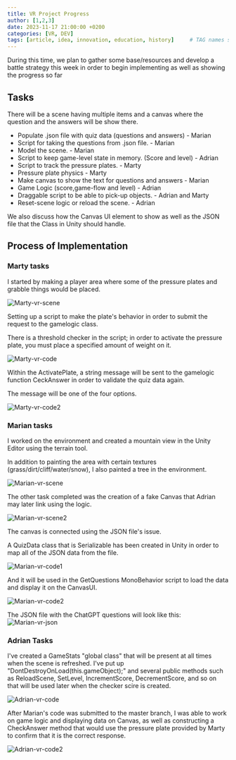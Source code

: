 ```yaml
---
title: VR Project Progress
author: [1,2,3]
date: 2023-11-17 21:00:00 +0200
categories: [VR, DEV]
tags: [article, idea, innovation, education, history]     # TAG names should always be lowercase
---
```


During this time, we plan to gather some base/resources and develop a battle strategy this week in order to begin implementing as well as showing the progress so far

## Tasks
There will be a scene having multiple items and a canvas where the question and the answers will be show there.
- Populate .json file with quiz data (questions and answers) - Marian
- Script for taking the questions from .json file. - Marian
- Model the scene. - Marian
- Script to keep game-level state in memory. (Score and level) - Adrian
- Script to track the pressure plates. - Marty
- Pressure plate physics - Marty
- Make canvas to show the text for questions and answers - Marian
- Game Logic (score,game-flow and level) - Adrian
- Draggable script to be able to pick-up objects. - Adrian and Marty
- Reset-scene logic or reload the scene. - Adrian

We also discuss how the Canvas UI element to show as well as the JSON file that the Class in Unity should handle.

## Process of Implementation
### Marty tasks

I started by making a player area where some of the pressure plates and grabble things would be placed.

![Marty-vr-scene](/assets/img/marty-vr-scene.png)

Setting up a script to make the plate's behavior in order to submit the request to the gamelogic class.

There is a threshold checker in the script; in order to activate the pressure plate, you must place a specified amount of weight on it.

![Marty-vr-code](/assets/img/marty-vr-code.png)

Within the ActivatePlate, a string message will be sent to the gamelogic function CeckAnswer in order to validate the quiz data again.

The message will be one of the four options.

![Marty-vr-code2](/assets/img/marty-vr-code2.png)

### Marian tasks

I worked on the environment and created a mountain view in the Unity Editor using the terrain tool.

In addition to painting the area with certain textures (grass/dirt/cliff/water/snow), I also painted a tree in the environment.

![Marian-vr-scene](/assets/img/marian-vr-scene.png)

The other task completed was the creation of a fake Canvas that Adrian may later link using the logic.

![Marian-vr-scene2](/assets/img/marian-vr-scene2.png)

The canvas is connected using the JSON file's issue.

A QuizData class that is Serializable has been created in Unity in order to map all of the JSON data from the file.

![Marian-vr-code1](/assets/img/marian-vr-code1.png)

And it will be used in the GetQuestions MonoBehavior script to load the data and display it on the CanvasUI.

![Marian-vr-code2](/assets/img/marian-vr-code2.png)

The JSON file with the ChatGPT questions will look like this:
![Marian-vr-json](/assets/img/marian-vr-json.png)

### Adrian Tasks

I've created a GameStats "global class" that will be present at all times when the scene is refreshed.
I've put up "DontDestroyOnLoad(this.gameObject);" and several public methods such as ReloadScene, SetLevel, IncrementScore, DecrementScore, and so on that will be used later when the checker scire is created.

![Adrian-vr-code](/assets/img/Adrian-vr-code.png)

After Marian's code was submitted to the master branch, I was able to work on game logic and displaying data on Canvas, as well as constructing a CheckAnswer method that would use the pressure plate provided by Marty to confirm that it is the correct response.

![Adrian-vr-code2](/assets/img/Adrian-vr-code2.png)